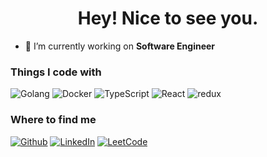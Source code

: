 <div align='center'><h1> Hey! Nice to see you. </h1></div>

- 🔭 I’m currently working on  **Software Engineer**

<h3>Things I code with</h3>
<p>
  <img alt="Golang" src="https://img.shields.io/badge/-Golang-8DD6F9?style=flat-square&logo=Golang&logoColor=white" /> 
  <img alt="Docker" src="https://img.shields.io/badge/-Docker-46a2f1?style=flat-square&logo=docker&logoColor=white" />
  <img alt="TypeScript" src="https://img.shields.io/badge/-TypeScript-007ACC?style=flat-square&logo=typescript&logoColor=white" />
  <img alt="React" src="https://img.shields.io/badge/-React-45b8d8?style=flat-square&logo=react&logoColor=white" />
  <img alt="redux" src="https://img.shields.io/badge/-Redux-764ABC?style=flat-square&logo=redux&logoColor=white" />
  
</p>

<h3>Where to find me</h3>
<p><a href="https://github.com/ukolov-dev" target="_blank"><img alt="Github" src="https://img.shields.io/badge/GitHub-%2312100E.svg?&style=for-the-badge&logo=Github&logoColor=white" /></a> 
<!-- <a href="https://twitter.com/" target="_blank"><img alt="Twitter" src="https://img.shields.io/badge/twitter-%231DA1F2.svg?&style=for-the-badge&logo=twitter&logoColor=white" /></a>  -->
<a href="https://www.linkedin.com/in/sergey-ukolov" target="_blank"><img alt="LinkedIn" src="https://img.shields.io/badge/linkedin-%230077B5.svg?&style=for-the-badge&logo=linkedin&logoColor=white" /></a>
<a href="https://leetcode.com/ukolov-dev/" target="_blank"><img alt="LeetCode" src="https://img.shields.io/badge/leetcode-%ff9e56.svg?&style=for-the-badge&logo=linkedin&logoColor=white" /></a>
<!--  <a href="https://medium.com/@" target="_blank"><img alt="Medium" src="https://img.shields.io/badge/medium-%2312100E.svg?&style=for-the-badge&logo=medium&logoColor=white" /></a> -->
</p>




